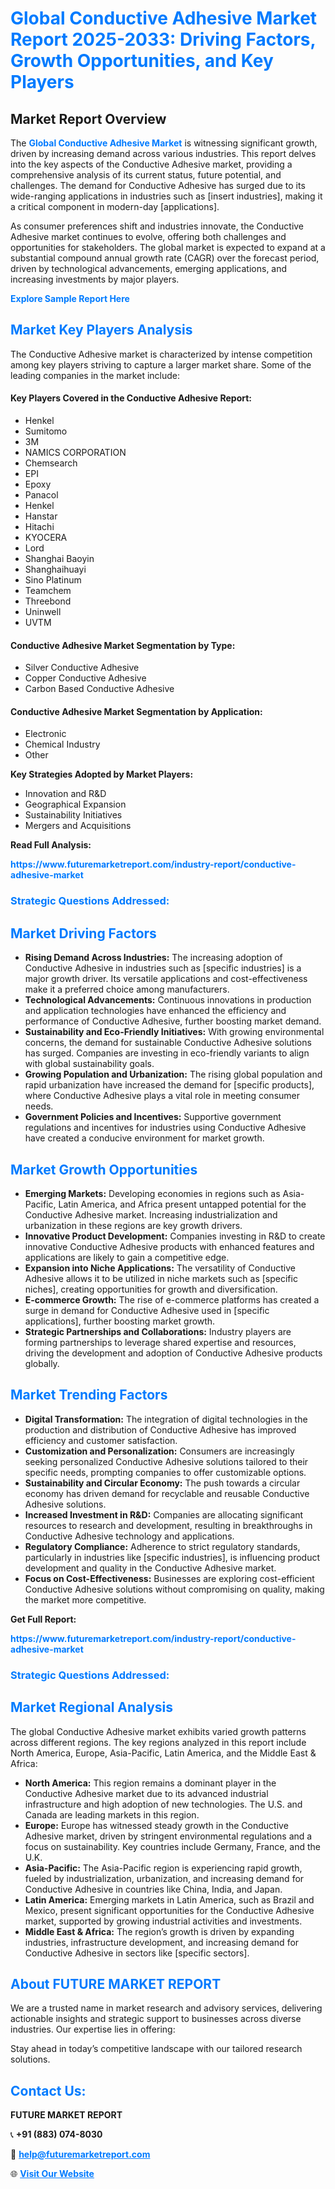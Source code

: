 <h1 style="color: #007BFF;">Global Conductive Adhesive Market Report 2025-2033: Driving Factors, Growth Opportunities, and Key Players</h1>

<section id="overview">
<h2>Market Report Overview</h2>
<p>The <a href="https://www.futuremarketreport.com/industry-report/conductive-adhesive-market" style="color: #007BFF; text-decoration: none;"><strong>Global Conductive Adhesive Market</strong></a> is witnessing significant growth, driven by increasing demand across various industries. This report delves into the key aspects of the Conductive Adhesive market, providing a comprehensive analysis of its current status, future potential, and challenges. The demand for Conductive Adhesive has surged due to its wide-ranging applications in industries such as [insert industries], making it a critical component in modern-day [applications].</p>
<p>As consumer preferences shift and industries innovate, the Conductive Adhesive market continues to evolve, offering both challenges and opportunities for stakeholders. The global market is expected to expand at a substantial compound annual growth rate (CAGR) over the forecast period, driven by technological advancements, emerging applications, and increasing investments by major players.</p>
</section>

<section id="overview">
<p><a href="https://www.futuremarketreport.com/request-sample/reportId=89045" style="color: #007BFF; text-decoration: none;"><strong>Explore Sample Report Here</strong></a></p>
</section>

<section id="key-players">
<h2 style="color: #007BFF;">Market Key Players Analysis</h2>
<p>The Conductive Adhesive market is characterized by intense competition among key players striving to capture a larger market share. Some of the leading companies in the market include:</p>
<h4>Key Players Covered in the Conductive Adhesive Report:</h4>
<ul><li>Henkel</li><li>Sumitomo</li><li>3M</li><li>NAMICS CORPORATION</li><li>Chemsearch</li><li>EPI</li><li>Epoxy</li><li>Panacol</li><li>Henkel</li><li>Hanstar</li><li>Hitachi</li><li>KYOCERA</li><li>Lord</li><li>Shanghai Baoyin</li><li>Shanghaihuayi</li><li>Sino Platinum</li><li>Teamchem</li><li>Threebond</li><li>Uninwell</li><li>UVTM</li></ul>
<h4>Conductive Adhesive Market Segmentation by Type:</h4>
<ul><li>Silver Conductive Adhesive</li><li>Copper Conductive Adhesive</li><li>Carbon Based Conductive Adhesive</li></ul>

<h4>Conductive Adhesive Market Segmentation by Application:</h4>
<ul><li>Electronic</li><li>Chemical Industry</li><li>Other</li></ul>
<p><strong>Key Strategies Adopted by Market Players:</strong></p>
<ul>
<li>Innovation and R&D</li>
<li>Geographical Expansion</li>
<li>Sustainability Initiatives</li>
<li>Mergers and Acquisitions</li>
</ul>
</section>

<section>
<p><strong>Read Full Analysis: </strong></p><a href="https://www.futuremarketreport.com/industry-report/conductive-adhesive-market" style="color: #007BFF; text-decoration: none;"><strong>https://www.futuremarketreport.com/industry-report/conductive-adhesive-market</strong></a>
<h3 style="color: #007BFF;">Strategic Questions Addressed:</h3>
</section>

<section id="driving-factors">
<h2 style="color: #007BFF;">Market Driving Factors</h2>
<ul>
<li><strong>Rising Demand Across Industries:</strong> The increasing adoption of Conductive Adhesive in industries such as [specific industries] is a major growth driver. Its versatile applications and cost-effectiveness make it a preferred choice among manufacturers.</li>
<li><strong>Technological Advancements:</strong> Continuous innovations in production and application technologies have enhanced the efficiency and performance of Conductive Adhesive, further boosting market demand.</li>
<li><strong>Sustainability and Eco-Friendly Initiatives:</strong> With growing environmental concerns, the demand for sustainable Conductive Adhesive solutions has surged. Companies are investing in eco-friendly variants to align with global sustainability goals.</li>
<li><strong>Growing Population and Urbanization:</strong> The rising global population and rapid urbanization have increased the demand for [specific products], where Conductive Adhesive plays a vital role in meeting consumer needs.</li>
<li><strong>Government Policies and Incentives:</strong> Supportive government regulations and incentives for industries using Conductive Adhesive have created a conducive environment for market growth.</li>
</ul>
</section>

<section id="growth-opportunities">
<h2 style="color: #007BFF;">Market Growth Opportunities</h2>
<ul>
<li><strong>Emerging Markets:</strong> Developing economies in regions such as Asia-Pacific, Latin America, and Africa present untapped potential for the Conductive Adhesive market. Increasing industrialization and urbanization in these regions are key growth drivers.</li>
<li><strong>Innovative Product Development:</strong> Companies investing in R&D to create innovative Conductive Adhesive products with enhanced features and applications are likely to gain a competitive edge.</li>
<li><strong>Expansion into Niche Applications:</strong> The versatility of Conductive Adhesive allows it to be utilized in niche markets such as [specific niches], creating opportunities for growth and diversification.</li>
<li><strong>E-commerce Growth:</strong> The rise of e-commerce platforms has created a surge in demand for Conductive Adhesive used in [specific applications], further boosting market growth.</li>
<li><strong>Strategic Partnerships and Collaborations:</strong> Industry players are forming partnerships to leverage shared expertise and resources, driving the development and adoption of Conductive Adhesive products globally.</li>
</ul>
</section>

<section id="trending-factors">
<h2 style="color: #007BFF;">Market Trending Factors</h2>
<ul>
<li><strong>Digital Transformation:</strong> The integration of digital technologies in the production and distribution of Conductive Adhesive has improved efficiency and customer satisfaction.</li>
<li><strong>Customization and Personalization:</strong> Consumers are increasingly seeking personalized Conductive Adhesive solutions tailored to their specific needs, prompting companies to offer customizable options.</li>
<li><strong>Sustainability and Circular Economy:</strong> The push towards a circular economy has driven demand for recyclable and reusable Conductive Adhesive solutions.</li>
<li><strong>Increased Investment in R&D:</strong> Companies are allocating significant resources to research and development, resulting in breakthroughs in Conductive Adhesive technology and applications.</li>
<li><strong>Regulatory Compliance:</strong> Adherence to strict regulatory standards, particularly in industries like [specific industries], is influencing product development and quality in the Conductive Adhesive market.</li>
<li><strong>Focus on Cost-Effectiveness:</strong> Businesses are exploring cost-efficient Conductive Adhesive solutions without compromising on quality, making the market more competitive.</li>
</ul>
</section>

<section>
<p><strong>Get Full Report: </strong></p><a href="https://www.futuremarketreport.com/industry-report/conductive-adhesive-market" style="color: #007BFF; text-decoration: none;"><strong>https://www.futuremarketreport.com/industry-report/conductive-adhesive-market</strong></a>
<h3 style="color: #007BFF;">Strategic Questions Addressed:</h3>
</section>


<section id="regional-analysis">
<h2 style="color: #007BFF;">Market Regional Analysis</h2>
<p>The global Conductive Adhesive market exhibits varied growth patterns across different regions. The key regions analyzed in this report include North America, Europe, Asia-Pacific, Latin America, and the Middle East & Africa:</p>
<ul>
<li><strong>North America:</strong> This region remains a dominant player in the Conductive Adhesive market due to its advanced industrial infrastructure and high adoption of new technologies. The U.S. and Canada are leading markets in this region.</li>
<li><strong>Europe:</strong> Europe has witnessed steady growth in the Conductive Adhesive market, driven by stringent environmental regulations and a focus on sustainability. Key countries include Germany, France, and the U.K.</li>
<li><strong>Asia-Pacific:</strong> The Asia-Pacific region is experiencing rapid growth, fueled by industrialization, urbanization, and increasing demand for Conductive Adhesive in countries like China, India, and Japan.</li>
<li><strong>Latin America:</strong> Emerging markets in Latin America, such as Brazil and Mexico, present significant opportunities for the Conductive Adhesive market, supported by growing industrial activities and investments.</li>
<li><strong>Middle East & Africa:</strong> The region’s growth is driven by expanding industries, infrastructure development, and increasing demand for Conductive Adhesive in sectors like [specific sectors].</li>
</ul>
</section>

<footer>
<h2 style="color: #007BFF;">About FUTURE MARKET REPORT</h2>
<p>We are a trusted name in market research and advisory services, delivering actionable insights and strategic support to businesses across diverse industries. Our expertise lies in offering:</p>

<p>Stay ahead in today’s competitive landscape with our tailored research solutions.</p>

<h2 style="color: #007BFF;">Contact Us:</h2>
<p><strong>FUTURE MARKET REPORT</strong></p>
<p>📞 <strong>+91 (883) 074-8030</strong></p>
<p>📧 <strong><a href="mailto:help@futuremarketreport.com" style="color: #007BFF;">help@futuremarketreport.com</a></strong></p>
<p>🌐 <strong><a href="https://www.futuremarketreport.com/" style="color: #007BFF;">Visit Our Website</a></strong></p>
</footer>